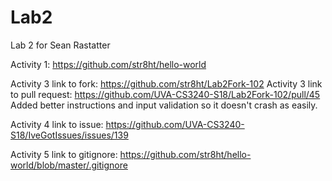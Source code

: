 # Lab2
Lab 2 for Sean Rastatter

Activity 1: https://github.com/str8ht/hello-world

Activity 3 link to fork: https://github.com/str8ht/Lab2Fork-102
Activity 3 link to pull request: https://github.com/UVA-CS3240-S18/Lab2Fork-102/pull/45
<br>Added better instructions and input validation so it doesn't crash as easily.

Activity 4 link to issue: https://github.com/UVA-CS3240-S18/IveGotIssues/issues/139

Activity 5 link to gitignore: https://github.com/str8ht/hello-world/blob/master/.gitignore
